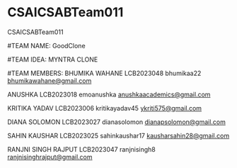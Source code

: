 # CSAICSABTeam011
CSAICSABTeam011

#TEAM NAME: GoodClone

#TEAM IDEA: MYNTRA CLONE

#TEAM MEMBERS:
BHUMIKA WAHANE LCB2023048 bhumikaa22 bhumikawahane@gmail.com

ANUSHKA LCB2023018 emoanushka anushkaacademics@gmail.com

KRITIKA YADAV LCB2023006 kritikayadav45 ykriti575@gmail.com

DIANA SOLOMON LCB2023027 dianasolomon dianapsolomon@gmail.com

SAHIN KAUSHAR LCB2023025 sahinkaushar17 kausharsahin28@gmail.com

RANJNI SINGH RAJPUT LCB2023047 ranjnisingh8 ranjnisinghrajput@gmail.com
